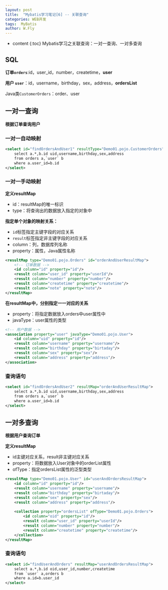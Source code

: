 ```yaml
---
layout: post
title:  "Mybatis学习笔记[6] -- 关联查询"
categories: WEB开发
tags:  MyBatis
author: W.Fly
---
```

* content
{:toc}
Mybatis学习之关联查询：一对一查询、一对多查询

## SQL

**订单`orders`**:id，user_id，number，createtime，**user**

**用户 `user`**：id，username，birthday，sex，address，**ordersList**

Java类`CustomerOrders`：order、user

## 一对一查询

**根据订单查询用户**

### 一对一自动映射

```xml
<select id="findOrdersAndUser1" resultType="Demo01.pojo.CustomerOrders">
    select a.*,b.id uid,username,birthday,sex,address
    from orders a,`user` b
    where a.user_id=b.id
</select>
```

### 一对一手动映射

**定义resultMap**

- id：resultMap的唯一标识
- type：将查询出的数据放入指定的对象中

**指定单个对象的映射关系：**

- `id`标签指定主键字段的对应关系
- `result`标签指定非主键字段的对应关系
- column：列，数据库列名称
- property：属性，Java属性名称

```xml
<resultMap type="Demo01.pojo.Orders" id="orderAndUserResultMap">
    <!-- 订单数据 -->
    <id column="id" property="id"/>
    <result column="user_id" property="userId"/>
    <result column="number" property="number"/>
    <result column="createtime" property="createtime"/>
    <result column="note" property="note"/>
</resultMap>
```

**在resultMap中，分别指定一一对应的关系**

- property：将指定数据放入orders中user属性中
- javaType：user属性的类型

```xml
<!-- 用户数据 -->
<association property="user" javaType="Demo01.pojo.User">
    <id column="uid" property="id"/>
    <result column="username" property="username"/>
    <result column="birthday" property="birtaday"/>
    <result column="sex" property="sex"/>
    <result column="address" property="address"/>
</association>
```

### 查询语句

```xml
<select id="findOrdersAndUser2" resultMap="orderAndUserResultMap">
    select a.*,b.id uid,username,birthday,sex,address
    from orders a,`user` b
    where a.user_id=b.id
</select>
```

## 一对多查询

**根据用户查询订单**

**定义resultMap**

- id主键对应关系，result非主键对应关系
- property：将数据放入User对象中的orderList属性
- ofType：指定ordersList属性的泛型类型

```xml
<resultMap type="Demo01.pojo.User" id="userAndOrdersResultMap">
    <id column="id" property="id"/>
    <result column="username" property="username"/>
    <result column="birthday" property="birtaday"/>
    <result column="sex" property="sex"/>
    <result column="address" property="address"/>
        
    <collection property="ordersList" ofType="Demo01.pojo.Orders">
        <id column="oid" property="id"/>
        <result column="user_id" property="userId"/>
        <result column="number" property="number"/>
        <result column="createtime" property="createtime"/>
    </collection>
</resultMap>
```

### 查询语句

```xml
<select id="findUserAndOrders" resultMap="userAndOrdersResultMap">
    select a.*,b.id oid,user_id,number,createtime
    from `user` a,orders b
    where a.id=b.user_id
</select>
```










